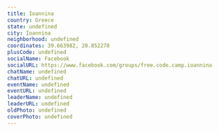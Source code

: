```yaml
---
title: Ioannina
country: Greece
state: undefined
city: Ioannina
neighborhood: undefined
coordinates: 39.663982, 20.852278
plusCode: undefined
socialName: Facebook
socialURL: https://www.facebook.com/groups/free.code.camp.ioannina
chatName: undefined
chatURL: undefined
eventName: undefined
eventURL: undefined
leaderName: undefined
leaderURL: undefined
oldPhoto: undefined
coverPhoto: undefined
---
```

